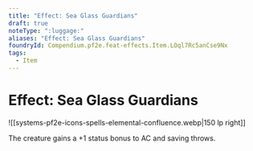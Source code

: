 ```yaml
---
title: "Effect: Sea Glass Guardians"
draft: true
noteType: ":luggage:"
aliases: "Effect: Sea Glass Guardians"
foundryId: Compendium.pf2e.feat-effects.Item.LOql7Rc5anCse9Nx
tags:
  - Item
---
```


# Effect: Sea Glass Guardians
![[systems-pf2e-icons-spells-elemental-confluence.webp|150 lp right]]

The creature gains a +1 status bonus to AC and saving throws.
